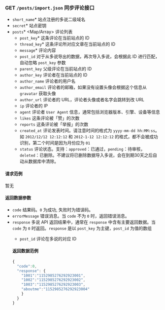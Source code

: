 ### GET `/posts/import.json` 同步评论接口
  - `short_name`* <String> 站点注册的多说二级域名
  - `secret`* <String> 站点密钥
  - `posts`* <Map/Array> 评论列表
    - `post_key`* 这条评论在当前站点的 ID
    - `thread_key`* 这条评论所对应文章在当前站点的 ID
    - `message`* 评论内容
    - `post_id` 对于从多说导出的数据，再次导入多说，会根据此 ID 进行匹配，自动忽略 `post_key` 参数
    - `parent_key` 父级评论在当前站点的 ID
    - `author_key` 评论者在当前站点的 ID
    - `author_name` 评论者的用户名
    - `author_email` 评论者的邮箱，如果没有设置头像会根据这个信息从 `gravatar` 获取头像
    - `author_url` 评论者的 URL，评论者头像或者名字会跳转到改 URL
    - `ip` 评论者的 IP
    - `agent` 评论者 `User Agent` 信息，通常包括浏览器版本、引擎、设备等信息
    - `likes` 这条评论被「赞」的次数
    - `reports` 这条评论被「举报」的次数
    - `created_at` 评论发表时间。请注意时间的格式为 `yyyy-mm-dd hh:MM:ss`。如 `2012/12/12 12:12:12` 和 `2012-1-12 12:12:12` 的格式，都不会被成功识别，第二个时间是因为月份应为 `01`
    - `status` 评论状态。支持：`approved`：已通过，`pending`：待审核，`deleted`：已删除。不建议将已删除数据导入多说，会在到期30天之后自动从数据库中清除。

#### 请求范例
暂无

#### 返回数据参数
- `code` <Int> 结果码。`0` 为成功, 失败时为错误码。
- `errorMessage` <String> 错误消息。当 `code` 不为 `0` 时，返回错误消息。
- `response` <Object> 多说 API 返回结果中，通常在 `response` 中含有主要返回数据。当 `code` 为 `0` 时返回。`response` 是以 `post_key` 为主键，`post_id` 为值的数组
  - `post_id` <Int64> 评论在多说的对应 ID

#### 返回数据范例
```js
{
  "code":0,
  "response": {
    "1001":"1152985276292923001",
    "1002":"1152985276292923002",
    "1003":"1152985276292923003",
    "aboutme":"1152985276292923004"
    }
  }
}
```
